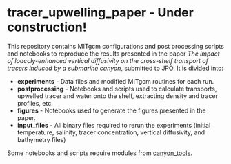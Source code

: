 # tracer_upwelling_paper - Under construction!

This repository contains MITgcm configurations and post processing scripts and notebooks to reproduce the results presented in the paper *The impact of loaccly-enhanced vertical diffusivity on the cross-shelf transport of tracers induced by a submarine canyon*, submitted to JPO. It is divided into:

* **experiments** - Data files and modified MITgcm routines for each run.
* **postprocessing** - Notebooks and scripts used to calculate transports, upwelled tracer and water onto the shelf, extracting density and tracer profiles, etc.
* **figures** - Notebooks used to generate the figures presented in the paper.
* **input_files** - All binary files required to rerun the experiments (initial temperature, salinity, tracer concentration, vertical diffusivity, and bathymetry files) 

Some notebooks and scripts require modules from [canyon_tools](https://bitbucket.org/canyonsubc/canyontools/src/09f475f551444184dc76645b2a233de04b9a3bea?at=default).

